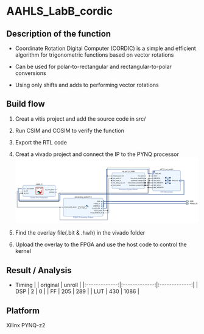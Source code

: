 # AAHLS_LabB_cordic

## Description of the function
*  Coordinate Rotation Digital Computer (CORDIC) is a simple and efficient algorithm for trigonometric functions based on vector rotations

*  Can be used for polar-to-rectangular and rectangular-to-polar conversions

*  Using only shifts and adds to performing vector rotations
## Build flow
1. Creat a vitis project and add the source code in src/

2. Run CSIM and COSIM to verify the function

3. Export the RTL code

4. Creat a vivado project and connect the IP to the PYNQ processor
![This is a alt text.](/imag/sample01.PNG "This is a sample image.")
 
5. Find the overlay file(.bit & .hwh) in the vivado folder

6. Upload the overlay to the FPGA and use the host code to control the kernel
## Result / Analysis
* Timing
|               | original      |       unroll  |
|:-------------:|:-------------:|:-------------:|
| DSP           | 2             | 0             |
| FF            | 205           | 289           |
| LUT           | 430           | 1086          |
## Platform 
Xilinx PYNQ-z2


